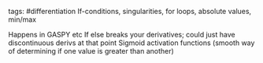 tags: #differentiation 
If-conditions, singularities, for loops, absolute values, min/max

Happens in GASPY etc
If else breaks your derivatives; could just have discontinuous derivs at that point
Sigmoid activation functions (smooth way of determining if one value is greater than another)
